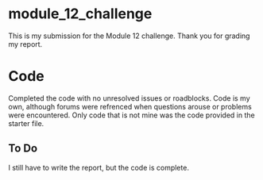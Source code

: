 # module_12_challenge
This is my submission for the Module 12 challenge.
Thank you for grading my report.

# Code
Completed the code with no unresolved issues or roadblocks. Code is my own, although forums were refrenced when questions arouse or problems were encountered. Only code that is not mine was the code provided in the starter file.


## To Do
I still have to write the report, but the code is complete. 